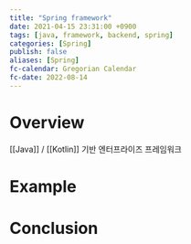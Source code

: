 ```yaml
---
title: "Spring framework"
date: 2021-04-15 23:31:00 +0900
tags: [java, framework, backend, spring]
categories: [Spring]
publish: false
aliases: [Spring]
fc-calendar: Gregorian Calendar
fc-date: 2022-08-14
---
```


# Overview

[[Java]] / [[Kotlin]] 기반 엔터프라이즈 프레임워크

# Example

# Conclusion
